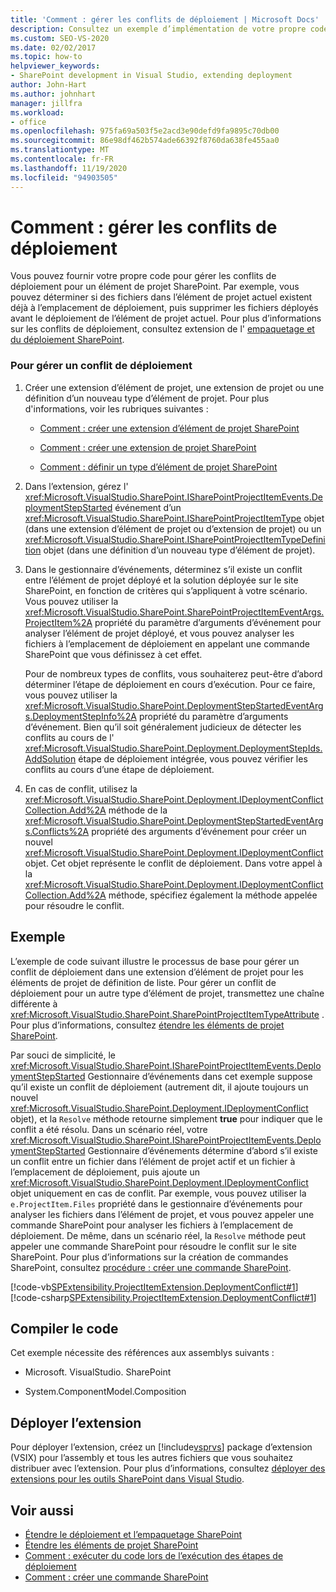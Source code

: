 ```yaml
---
title: 'Comment : gérer les conflits de déploiement | Microsoft Docs'
description: Consultez un exemple d’implémentation de votre propre code pour gérer les conflits de déploiement pour un élément de projet SharePoint.
ms.custom: SEO-VS-2020
ms.date: 02/02/2017
ms.topic: how-to
helpviewer_keywords:
- SharePoint development in Visual Studio, extending deployment
author: John-Hart
ms.author: johnhart
manager: jillfra
ms.workload:
- office
ms.openlocfilehash: 975fa69a503f5e2acd3e90defd9fa9895c70db00
ms.sourcegitcommit: 86e98df462b574ade66392f8760da638fe455aa0
ms.translationtype: MT
ms.contentlocale: fr-FR
ms.lasthandoff: 11/19/2020
ms.locfileid: "94903505"
---
```

# <a name="how-to-handle-deployment-conflicts"></a>Comment : gérer les conflits de déploiement
  Vous pouvez fournir votre propre code pour gérer les conflits de déploiement pour un élément de projet SharePoint. Par exemple, vous pouvez déterminer si des fichiers dans l’élément de projet actuel existent déjà à l’emplacement de déploiement, puis supprimer les fichiers déployés avant le déploiement de l’élément de projet actuel. Pour plus d’informations sur les conflits de déploiement, consultez extension de l' [empaquetage et du déploiement SharePoint](../sharepoint/extending-sharepoint-packaging-and-deployment.md).

### <a name="to-handle-a-deployment-conflict"></a>Pour gérer un conflit de déploiement

1. Créer une extension d’élément de projet, une extension de projet ou une définition d’un nouveau type d’élément de projet. Pour plus d'informations, voir les rubriques suivantes :

    - [Comment : créer une extension d’élément de projet SharePoint](../sharepoint/how-to-create-a-sharepoint-project-item-extension.md)

    - [Comment : créer une extension de projet SharePoint](../sharepoint/how-to-create-a-sharepoint-project-extension.md)

    - [Comment : définir un type d’élément de projet SharePoint](../sharepoint/how-to-define-a-sharepoint-project-item-type.md)

2. Dans l’extension, gérez l' <xref:Microsoft.VisualStudio.SharePoint.ISharePointProjectItemEvents.DeploymentStepStarted> événement d’un <xref:Microsoft.VisualStudio.SharePoint.ISharePointProjectItemType> objet (dans une extension d’élément de projet ou d’extension de projet) ou un <xref:Microsoft.VisualStudio.SharePoint.ISharePointProjectItemTypeDefinition> objet (dans une définition d’un nouveau type d’élément de projet).

3. Dans le gestionnaire d’événements, déterminez s’il existe un conflit entre l’élément de projet déployé et la solution déployée sur le site SharePoint, en fonction de critères qui s’appliquent à votre scénario. Vous pouvez utiliser la <xref:Microsoft.VisualStudio.SharePoint.SharePointProjectItemEventArgs.ProjectItem%2A> propriété du paramètre d’arguments d’événement pour analyser l’élément de projet déployé, et vous pouvez analyser les fichiers à l’emplacement de déploiement en appelant une commande SharePoint que vous définissez à cet effet.

     Pour de nombreux types de conflits, vous souhaiterez peut-être d’abord déterminer l’étape de déploiement en cours d’exécution. Pour ce faire, vous pouvez utiliser la <xref:Microsoft.VisualStudio.SharePoint.DeploymentStepStartedEventArgs.DeploymentStepInfo%2A> propriété du paramètre d’arguments d’événement. Bien qu’il soit généralement judicieux de détecter les conflits au cours de l' <xref:Microsoft.VisualStudio.SharePoint.Deployment.DeploymentStepIds.AddSolution> étape de déploiement intégrée, vous pouvez vérifier les conflits au cours d’une étape de déploiement.

4. En cas de conflit, utilisez la <xref:Microsoft.VisualStudio.SharePoint.Deployment.IDeploymentConflictCollection.Add%2A> méthode de la <xref:Microsoft.VisualStudio.SharePoint.DeploymentStepStartedEventArgs.Conflicts%2A> propriété des arguments d’événement pour créer un nouvel <xref:Microsoft.VisualStudio.SharePoint.Deployment.IDeploymentConflict> objet. Cet objet représente le conflit de déploiement. Dans votre appel à la <xref:Microsoft.VisualStudio.SharePoint.Deployment.IDeploymentConflictCollection.Add%2A> méthode, spécifiez également la méthode appelée pour résoudre le conflit.

## <a name="example"></a>Exemple
 L’exemple de code suivant illustre le processus de base pour gérer un conflit de déploiement dans une extension d’élément de projet pour les éléments de projet de définition de liste. Pour gérer un conflit de déploiement pour un autre type d’élément de projet, transmettez une chaîne différente à <xref:Microsoft.VisualStudio.SharePoint.SharePointProjectItemTypeAttribute> . Pour plus d’informations, consultez [étendre les éléments de projet SharePoint](../sharepoint/extending-sharepoint-project-items.md).

 Par souci de simplicité, le <xref:Microsoft.VisualStudio.SharePoint.ISharePointProjectItemEvents.DeploymentStepStarted> Gestionnaire d’événements dans cet exemple suppose qu’il existe un conflit de déploiement (autrement dit, il ajoute toujours un nouvel <xref:Microsoft.VisualStudio.SharePoint.Deployment.IDeploymentConflict> objet), et la `Resolve` méthode retourne simplement **true** pour indiquer que le conflit a été résolu. Dans un scénario réel, votre <xref:Microsoft.VisualStudio.SharePoint.ISharePointProjectItemEvents.DeploymentStepStarted> Gestionnaire d’événements détermine d’abord s’il existe un conflit entre un fichier dans l’élément de projet actif et un fichier à l’emplacement de déploiement, puis ajoute un <xref:Microsoft.VisualStudio.SharePoint.Deployment.IDeploymentConflict> objet uniquement en cas de conflit. Par exemple, vous pouvez utiliser la `e.ProjectItem.Files` propriété dans le gestionnaire d’événements pour analyser les fichiers dans l’élément de projet, et vous pouvez appeler une commande SharePoint pour analyser les fichiers à l’emplacement de déploiement. De même, dans un scénario réel, la `Resolve` méthode peut appeler une commande SharePoint pour résoudre le conflit sur le site SharePoint. Pour plus d’informations sur la création de commandes SharePoint, consultez [procédure : créer une commande SharePoint](../sharepoint/how-to-create-a-sharepoint-command.md).

 [!code-vb[SPExtensibility.ProjectItemExtension.DeploymentConflict#1](../sharepoint/codesnippet/VisualBasic/deploymentconflict/extension/deploymentconflictextension.vb#1)]
 [!code-csharp[SPExtensibility.ProjectItemExtension.DeploymentConflict#1](../sharepoint/codesnippet/CSharp/deploymentconflict/extension/deploymentconflictextension.cs#1)]

## <a name="compile-the-code"></a>Compiler le code
 Cet exemple nécessite des références aux assemblys suivants :

- Microsoft. VisualStudio. SharePoint

- System.ComponentModel.Composition

## <a name="deploy-the-extension"></a>Déployer l’extension
 Pour déployer l’extension, créez un [!include[vsprvs](../sharepoint/includes/vsprvs-md.md)] package d’extension (VSIX) pour l’assembly et tous les autres fichiers que vous souhaitez distribuer avec l’extension. Pour plus d’informations, consultez [déployer des extensions pour les outils SharePoint dans Visual Studio](../sharepoint/deploying-extensions-for-the-sharepoint-tools-in-visual-studio.md).

## <a name="see-also"></a>Voir aussi
- [Étendre le déploiement et l’empaquetage SharePoint](../sharepoint/extending-sharepoint-packaging-and-deployment.md)
- [Étendre les éléments de projet SharePoint](../sharepoint/extending-sharepoint-project-items.md)
- [Comment : exécuter du code lors de l’exécution des étapes de déploiement](../sharepoint/how-to-run-code-when-deployment-steps-are-executed.md)
- [Comment : créer une commande SharePoint](../sharepoint/how-to-create-a-sharepoint-command.md)
